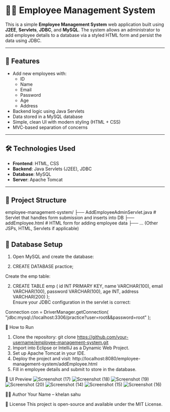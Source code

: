 # 🧑‍💼 Employee Management System

This is a simple **Employee Management System** web application built using **J2EE**, **Servlets**, **JDBC**, and **MySQL**. The system allows an administrator to add employee details to a database via a styled HTML form and persist the data using JDBC.

---

## 🚀 Features

- Add new employees with:
  - ID
  - Name
  - Email
  - Password
  - Age
  - Address
- Backend logic using Java Servlets
- Data stored in a MySQL database
- Simple, clean UI with modern styling (HTML + CSS)
- MVC-based separation of concerns

---

## 🛠️ Technologies Used

- **Frontend**: HTML, CSS
- **Backend**: Java Servlets (J2EE), JDBC
- **Database**: MySQL
- **Server**: Apache Tomcat

---

## 📁 Project Structure

employee-management-system/
├── AddEmployeeAdminServlet.java # Servlet that handles form submission and inserts into DB
├── addEmployee.html # HTML form for adding employee data
├── ... (Other JSPs, HTML, Servlets if applicable)

## 🧪 Database Setup

1. Open MySQL and create the database:


1. CREATE DATABASE practice;

Create the emp table: 

2. CREATE TABLE emp (
    id INT PRIMARY KEY,
    name VARCHAR(100),
    email VARCHAR(100),
    password VARCHAR(100),
    age INT,
    address VARCHAR(200)
);  
Ensure your JDBC configuration in the servlet is correct:

Connection con = DriverManager.getConnection(
    "jdbc:mysql://localhost:3306/practice?user=root&&password=root"
);

🚀 How to Run
1. Clone the repository:
   git clone https://github.com/your-username/employee-management-system.git
2. Import into Eclipse or IntelliJ as a Dynamic Web Project.
3. Set up Apache Tomcat in your IDE.
4. Deploy the project and visit:
   http://localhost:8080/employee-management-system/addEmployee.html
5. Fill in employee details and submit to store in the database.

📸 UI Preview
![Screenshot (17)](https://github.com/user-attachments/assets/17223531-9cb8-4214-9d03-d02cd5009ddf)
![Screenshot (18)](https://github.com/user-attachments/assets/9a83bc68-1e62-4bd0-970b-c21900b0cc46)
![Screenshot (19)](https://github.com/user-attachments/assets/0f58d692-61f6-4c8d-91c6-5476c7b3aa9b)
![Screenshot (20)](https://github.com/user-attachments/assets/5bbc3f99-0d1f-4c16-98e4-a2dc6cbb021e)
![Screenshot (14)](https://github.com/user-attachments/assets/de9dffbd-e723-4ecf-8a2b-eefdbf8c3ea9)
![Screenshot (15)](https://github.com/user-attachments/assets/2c1aaa64-974c-4b96-8895-4f5b123502cc)
![Screenshot (16)](https://github.com/user-attachments/assets/d2702ff6-8183-4609-b98b-151eea809bdd)

👨‍💻 Author
Your Name – khelan sahu

📜 License
This project is open-source and available under the MIT License.
